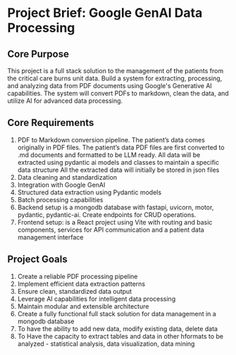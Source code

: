 # Project Brief: Google GenAI Data Processing

## Core Purpose
This project is a full stack solution to the management of the patients from the critical care burns unit data. Build a system for extracting, processing, and analyzing data from PDF documents using Google's Generative AI capabilities. The system will convert PDFs to markdown, clean the data, and utilize AI for advanced data processing.

## Core Requirements
1. PDF to Markdown conversion pipeline. The patient’s data comes originally in PDF files. The patient’s data PDF files are first converted to .md documents and formatted to be LLM ready. 
All data will be extracted using pydantic ai models and classes to maintain a specific data structure
All the extracted data will initially be stored in json files
2. Data cleaning and standardization
3. Integration with Google GenAI
4. Structured data extraction using Pydantic models
5. Batch processing capabilities
6. Backend setup is a mongodb database with fastapi, uvicorn, motor, pydantic, pydantic-ai. Create endpoints for CRUD operations.
7. Frontend setup: is a React project using Vite with routing and basic components, services for API communication and a patient data management interface

## Project Goals 
1. Create a reliable PDF processing pipeline
2. Implement efficient data extraction patterns
3. Ensure clean, standardized data output
4. Leverage AI capabilities for intelligent data processing
5. Maintain modular and extensible architecture
6. Create a fully functional full stack solution for data management in a mongodb database
7. To have the ability to add new data, modify existing data, delete data
8. To Have the capacity to extract tables and data in other hformats to be analyzed - statistical analysis, data visualization, data mining

